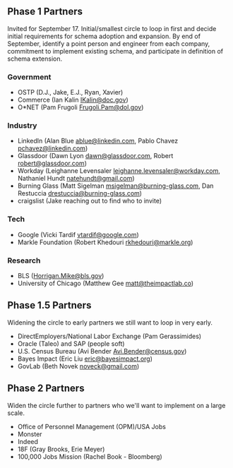 ## Phase 1 Partners
Invited for September 17. Initial/smallest circle to loop in first and decide initial requirements for schema adoption and expansion. By end of September, identify a point person and engineer from each company, commitment to implement existing schema, and participate in definition of schema extension.

### Government
* OSTP (D.J., Jake, E.J., Ryan, Xavier)
* Commerce (Ian Kalin <IKalin@doc.gov>)
* O*NET (Pam Frugoli <Frugoli.Pam@dol.gov>)

### Industry
* LinkedIn (Alan Blue <ablue@linkedin.com>, Pablo Chavez <pchavez@linkedin.com>)
* Glassdoor (Dawn Lyon <dawn@glassdoor.com>, Robert <robert@glassdoor.com>)
* Workday (Leighanne Levensaler <leighanne.levensaler@workday.com>, Nathaniel Hundt <natehundt@gmail.com>)
* Burning Glass (Matt Sigelman <msigelman@burning-glass.com>, Dan Restuccia drestuccia@burning-glass.com)
* craigslist (Jake reaching out to find who to invite)

### Tech
* Google (Vicki Tardif <vtardif@google.com>)
* Markle Foundation (Robert Khedouri <rkhedouri@markle.org>)

### Research
* BLS (Horrigan.Mike@bls.gov)
* University of Chicago (Matthew Gee <matt@theimpactlab.co>)

## Phase 1.5 Partners
Widening the circle to early partners we still want to loop in very early.
* DirectEmployers/National Labor Exchange (Pam Gerassimides)
* Oracle (Taleo) and SAP (people soft)
* U.S. Census Bureau (Avi Bender <Avi.Bender@census.gov>)
* Bayes Impact (Eric Liu <eric@bayesimpact.org>)
* GovLab (Beth Novek <noveck@gmail.com>)

## Phase 2 Partners
Widen the circle further to partners who we'll want to implement on a large scale.
* Office of Personnel Management (OPM)/USA Jobs
* Monster
* Indeed
* 18F (Gray Brooks, Erie Meyer)
* 100,000 Jobs Mission (Rachel Book - Bloomberg)
